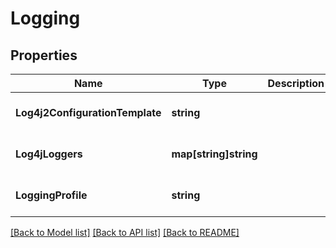 # Logging

## Properties
Name | Type | Description | Notes
------------ | ------------- | ------------- | -------------
**Log4j2ConfigurationTemplate** | **string** |  | [optional] [default to null]
**Log4jLoggers** | **map[string]string** |  | [optional] [default to null]
**LoggingProfile** | **string** |  | [optional] [default to null]

[[Back to Model list]](../README.md#documentation-for-models) [[Back to API list]](../README.md#documentation-for-api-endpoints) [[Back to README]](../README.md)


